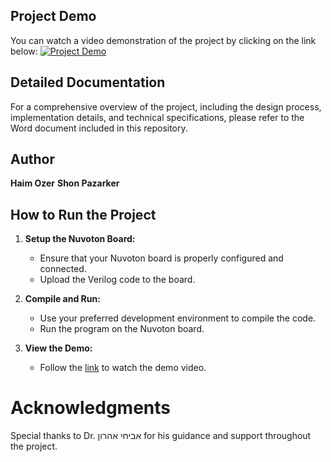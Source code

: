 ## Project Demo
You can watch a video demonstration of the project by clicking on the link below:
[![Project Demo](https://img.icons8.com/color/48/000000/video.png)](https://drive.google.com/file/d/1vSkdvnjwerzgpZIzJLS1BCclo6dtPHIp/view)

## Detailed Documentation
For a comprehensive overview of the project, including the design process, implementation details, and technical specifications,
please refer to the Word document included in this repository.

## Author
**Haim Ozer**
**Shon Pazarker**

## How to Run the Project

1. **Setup the Nuvoton Board:**
   - Ensure that your Nuvoton board is properly configured and connected.
   - Upload the Verilog code to the board.

2. **Compile and Run:**
   - Use your preferred development environment to compile the code.
   - Run the program on the Nuvoton board.

3. **View the Demo:**
   - Follow the [link](https://drive.google.com/file/d/1vSkdvnjwerzgpZIzJLS1BCclo6dtPHIp/view) to watch the demo video.
  
     
# Acknowledgments
Special thanks to Dr. אביחי אהרון for his guidance and support throughout the project.
